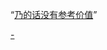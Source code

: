 
“[乃的话没有参考价值](#当遇到有一个人在瞎BB又说人人都有发言自由时，诚然每个人都有发言自由，可是不是每个人的话都(对我)有参考价值)”

[-](http://github.com/7900ms/theater_deserted/blob/master/ACDSee的故事.md)
